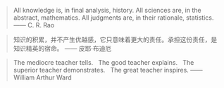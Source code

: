 > All knowledge is, in final analysis, history.
> All sciences are, in the abstract, mathematics.
> All judgments are, in their rationale, statistics.
—— C. R. Rao

> 知识的积累，并不产生优越感，它只意味着更大的责任。承担这份责任，是知识精英的宿命。
—— 皮耶·布迪厄

>  The mediocre teacher tells.  
>  The good teacher explains.  
>  The superior teacher demonstrates.  
>  The great teacher inspires.
—— William Arthur Ward